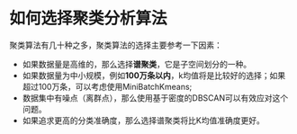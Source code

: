 # 如何选择聚类分析算法
聚类算法有几十种之多，聚类算法的选择主要参考一下因素：
- 如果数据量是高维的，那么选择**谱聚类**，它是子空间划分的一种。
- 如果数据量为中小规模，例如**100万条以内**，k均值将是比较好的选择；如果超过100万条，可以考虑使用MiniBatchKmeans;
- 数据集中有噪点（离群点），那么使用基于密度的DBSCAN可以有效应对这个问题。
- 如果追求更高的分类准确度，那么选择谱聚类将比K均值准确度更好。
